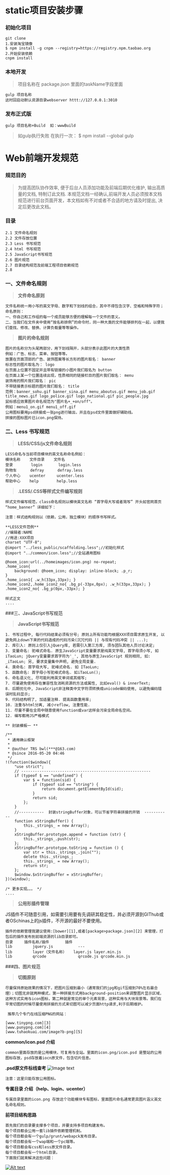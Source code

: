 # static项目安装步骤

### 初始化项目
```
git clone 
1.安装淘宝镜像
$ npm install -g cnpm --registry=https://registry.npm.taobao.org
2.开始安装依赖
cnpm install

```


### 本地开发
> 项目名称在 package.json 里面的taskName字段里面
```
gulp 项目名称 
这时回启动默认资源目录webserver httt://127.0.0.1:3010
```


### 发布正式版
```
gulp 项目名称+Build  如：wwwBuild
```

> 如gulp执行失败 在执行一次：
> $ npm install --global gulp


# Web前端开发规范

### 规范目的

> 为提高团队协作效率, 便于后台人员添加功能及前端后期优化维护, 输出高质量的文档, 特制订此文档. 本规范文档一经确认,前端开发人员必须按本文档规范进行前台页面开发，本文档如有不对或者不合适的地方请及时提出, 决定后更改此文档。

### 目录
``` 
2.1 文件命名规则
2.2 文件存放位置
2.3 Less 书写规范
2.4 html 书写规范
2.5 JavaScript书写规范
2.6 图片规范
2.7 目录结构规范及前端工程项目依赖规范
2.8 
```

### 一、文件命名规则

> **文件命名原则**

```
文件名称统一用小写的英文字母、数字和下划线的组合，其中不得包含汉字、空格和特殊字符；
命名原则：
一、你自己和工作组的每一个成员能够方便的理解每一个文件的意义。
二、当我们在文件夹中使用“按名称排例”的命令时，同一种大类的文件能够排列在一起，以便我们查找、修改、替换、计算负载量等等操作。
```

> **图片的命名规则**

```
图片的名称分为头尾两部分，用下划线隔开，头部分表示此图片的大类性质
例如：广告、标志、菜单、按钮等等。
放置在页面顶部的广告、装饰图案等长方形的图片取名： banner
标志性的图片取名为： logo
在页面上位置不固定并且带有链接的小图片我们取名为 button
在页面上某一个位置连续出现，性质相同的链接栏目的图片我们取名： menu
装饰用的照片我们取名： pic
不带链接表示标题的图片我们取名： title
范例：banner_sohu.gif banner_sina.gif menu_aboutus.gif menu_job.gif title_news.gif logo_police.gif logo_national.gif pic_people.jpg
鼠标感应效果图片命名规范为"图片名+_+on/off"。
例如：menu1_on.gif menu1_off.gif
公用图标要用psd拼接成一张png进行输出，并且在psd文件里面做好辅助线。
拼接的图标图片已icon.png保持。
```
### 二、Less 书写规范

> **LESS/CSS/js文件命名规则**

```
LESS命名与当前项目模块的英文名称命名例如：
模块名称	文件目录	文件名
登录        login       login.less
购物车      defray      defray.less
个人中心    ucenter     ucenter.less
帮助中心    help        help.less
```

> **.LESS/.CSS等样式文件编写规则**

```
样式文件编写规范，class命名规则以模块英文名称 “首字母大写或者简写” 开头如官网首页 “home_banner” 详细如下：

注意：样式结构规则以（依赖，公用，独立模块）的顺序书写样式。

**LESS文件范例**
//编辑者:NAME
//用途:XXX项目  
charset "UTF-8";
@import "../less_public/scaffolding.less";//初始化样式 
@import "../common/icon.less";//全站通用图标  

@hoem_icon:url(../homeimages/icon.png) no-repeat;
.home_icon{ 
    background: @hoem_icon; display: inline-block; .p_r; 
}
.home_icon1{ .w_h(33px,33px); }
.home_icon2,.home_icon2_no{ .bg_p(-33px,0px); .w_h(33px,33px); }
.home_icon2_no{ .bg_p(0px,-33px); }

样式正文
....

```
###三、JavaScript书写规范
> **JavaScript书写规范**

```
1. 书写过程中, 每行代码结束必须有分号; 原则上所有功能均根据XXX项目需求原生开发, 以避免网上down下来的代码造成的代码污染(沉冗代码 || 与现有代码冲突 || ...);
2. 库引入: 原则上仅引入jQuery库, 若需引入第三方库, 须与团队其他人员讨论决定;
3. 变量命名: 驼峰式命名. 原生JavaScript变量要求是纯英文字母, 首字母须小写, 如iTaoLun; jQuery变量要求首字符为'_', 其他与原生JavaScript 规则相同, 如: _iTaoLun; 另, 要求变量集中声明, 避免全局变量.
4. 类命名: 首字母大写, 驼峰式命名. 如 ITaoLun;
5. 函数命名: 首字母小写驼峰式命名. 如iTaoLun();
6. 命名语义化, 尽可能利用英文单词或其缩写;
7. 尽量避免使用存在兼容性及消耗资源的方法或属性, 比如eval() & innerText;
8. 后期优化中, JavaScript非注释类中文字符须转换成unicode编码使用, 以避免编码错误时乱码显示;
9. 代码结构明了, 加适量注释. 提高函数重用率;
10. 注重与html分离, 减小reflow, 注重性能.
11. 尽量不要在全局中随意使用function或var这样会污染全局命名空间。
12. 编写都用JS严格模式

** 封装模板一 **

/** 
 * 通用确认框架 
 *  
 * @author TRS bwl(***@163.com) 
 * @since 2016-05-20 04:46 
 */  
!(function($window){
    "use strict";
    // ---------------------------------------------------------  
    if (typeof $ == "undefined") {  
        var $ = function(sid) {  
            if (typeof sid == "string") {  
                return document.getElementById(sid);  
            }  
            return sid;  
        };  
    }  
    //-----------  封装stringBuffer对象，可以节省字符串拼接的开销  -----------  
    function xStringBuffer() {  
        this._strings_ = new Array();  
    }  
    xStringBuffer.prototype.append = function (str) {  
        this._strings_.push(str);  
    };  
    xStringBuffer.prototype.toString = function () {  
        var str = this._strings_.join("");  
        delete this._strings_;  
        this._strings_ = new Array();  
        return str;  
    };  
    $window.$xStringBuffer = xStringBuffer;
})(window);

/* 更多实现。。。 */  
....

```
> **公用形插件管理**

JS插件不可随意引用，如需要引用要有先调研其稳定性，并必须开源到GIThub或者OSchinas上的js插件，不开源的最好不要使用。

```
插件的依赖管理我建议使用:[bower][1],或者[package>package.json][2] 来管理，打包后的插件发布到前端资源的lib目录即可。
目录     插件名称/插件       插件
lib         jquery.js	        ---
lib         layer（文件名称）   layer.js layer.min.js
lib         qrcode	            qrcode.js qrcode.min.js	

```
###四、图片规范

> **切图原则**

```
尽量保持原始效果的情况下，把图片压缩到最小（通常我们的jpg和gif压缩到70%左右最合理）；切图无非就两种模式，第一种拼接方式用background-position来调整图片显示区域，这种方式实用与icon图标，第二种就是常见的单个元素背景，这种实用与大块背景等。我们在平常切图的时候尽量使用拼接的方式来切图可以减少页面http请求,利于后期维护。
   
 推荐几个专门在线压缩PNG的网站：
 
[www.tinypng.com][3] 
[www.punypng.com][4]
[www.tuhaokuai.com/image?b-png][5]
```
**common/icon.psd 介绍**

```
common里面存放的是公用模块，可复用与全站。里面的icon.png/icon.psd 是整站的公用图标存放，psd存放着iocn原文件，包含切片信息。
```
**.psd原文件标线查考**
![Image text](https://w3cui.github.io/modularEidt/build/icon.png)
```
注意：这里只能存放公用图标。
```
**专属目录 介绍（help、login、ucenter）**
```
专属目录里面的icon.png 存放这个功能模块专有图标，里面图片命名通常更具图片涵义英文名命名规则。
```

**前项目结构思路**
```
首先我们的目录要支撑多个项目，并要支持多项目构建发布。
每个项目都会公用一套lib插件依赖管理机制。
每个项目都会有一个gulp/grunt/webapck发布目录。
每个项目都会有一个wap端和一个pc端等。
每个项目都会有css和less原文件目录。
每个项目都会有一个html目录。
下面我们就来解决这些问题：
```
[![Alt text](./vsdx.png)](https://w3cui.github.io/modularEidt/build/vsdx.png)



  [1]: https://bower.io/
  [2]: https://docs.npmjs.com/cli/npm
  [3]: www.tinypng.com
  [4]: www.punypng.com
  [5]: www.punypng.com